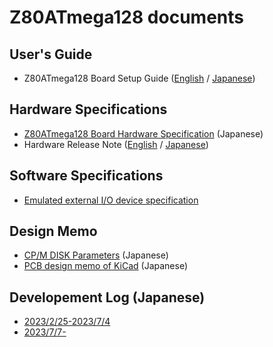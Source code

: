 # Z80ATmega128 documents
## User's Guide
- Z80ATmega128 Board Setup Guide ([English](./SetupGuide_en.md) / [Japanese](./SetupGuide.md))

## Hardware Specifications
- [Z80ATmega128 Board Hardware Specification](./Hardware/Design.md) (Japanese)
- Hardware Release Note ([English](./Hardware/HW-ReleaseNote.md) / [Japanese](./Hardware/HW-ReleaseNote-ja.md))

## Software Specifications
- [Emulated external I/O device specification](./Software/EmulatedDeviceSpec.md)

## Design Memo
- [CP/M DISK Parameters](./Software/DiskParameters.md) (Japanese)
- [PCB design memo of KiCad](./Hardware/PCB/KiCad-PCB.md) (Japanese)

## Developement Log (Japanese)
- [2023/2/25-2023/7/4](./Diary.md)
- [2023/7/7-](./Diary2.md)
